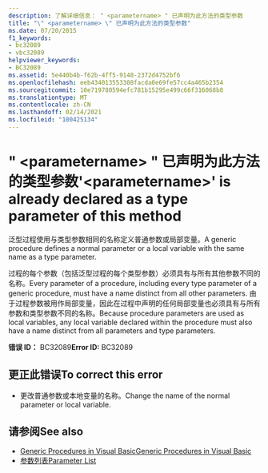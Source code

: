 ```yaml
---
description: 了解详细信息： " <parametername> " 已声明为此方法的类型参数
title: "\" <parametername> \" 已声明为此方法的类型参数"
ms.date: 07/20/2015
f1_keywords:
- bc32089
- vbc32089
helpviewer_keywords:
- BC32089
ms.assetid: 5e440b4b-f62b-4ff5-9148-2372d4752bf6
ms.openlocfilehash: eeb434013553308facda0e69fe57cc4a465b2354
ms.sourcegitcommit: 10e719780594efc781b15295e499c66f316068b8
ms.translationtype: MT
ms.contentlocale: zh-CN
ms.lasthandoff: 02/14/2021
ms.locfileid: "100425134"
---
```

# <a name="parametername-is-already-declared-as-a-type-parameter-of-this-method"></a><span data-ttu-id="d7ec0-103">" \<parametername> " 已声明为此方法的类型参数</span><span class="sxs-lookup"><span data-stu-id="d7ec0-103">'\<parametername>' is already declared as a type parameter of this method</span></span>

<span data-ttu-id="d7ec0-104">泛型过程使用与类型参数相同的名称定义普通参数或局部变量。</span><span class="sxs-lookup"><span data-stu-id="d7ec0-104">A generic procedure defines a normal parameter or a local variable with the same name as a type parameter.</span></span>  
  
 <span data-ttu-id="d7ec0-105">过程的每个参数（包括泛型过程的每个类型参数）必须具有与所有其他参数不同的名称。</span><span class="sxs-lookup"><span data-stu-id="d7ec0-105">Every parameter of a procedure, including every type parameter of a generic procedure, must have a name distinct from all other parameters.</span></span> <span data-ttu-id="d7ec0-106">由于过程参数被用作局部变量，因此在过程中声明的任何局部变量也必须具有与所有参数和类型参数不同的名称。</span><span class="sxs-lookup"><span data-stu-id="d7ec0-106">Because procedure parameters are used as local variables, any local variable declared within the procedure must also have a name distinct from all parameters and type parameters.</span></span>  
  
 <span data-ttu-id="d7ec0-107">**错误 ID：** BC32089</span><span class="sxs-lookup"><span data-stu-id="d7ec0-107">**Error ID:** BC32089</span></span>  
  
## <a name="to-correct-this-error"></a><span data-ttu-id="d7ec0-108">更正此错误</span><span class="sxs-lookup"><span data-stu-id="d7ec0-108">To correct this error</span></span>  
  
- <span data-ttu-id="d7ec0-109">更改普通参数或本地变量的名称。</span><span class="sxs-lookup"><span data-stu-id="d7ec0-109">Change the name of the normal parameter or local variable.</span></span>  
  
## <a name="see-also"></a><span data-ttu-id="d7ec0-110">请参阅</span><span class="sxs-lookup"><span data-stu-id="d7ec0-110">See also</span></span>

- [<span data-ttu-id="d7ec0-111">Generic Procedures in Visual Basic</span><span class="sxs-lookup"><span data-stu-id="d7ec0-111">Generic Procedures in Visual Basic</span></span>](../programming-guide/language-features/data-types/generic-procedures.md)
- [<span data-ttu-id="d7ec0-112">参数列表</span><span class="sxs-lookup"><span data-stu-id="d7ec0-112">Parameter List</span></span>](../language-reference/statements/parameter-list.md)
